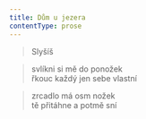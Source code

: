 ```yaml
---
title: Dům u jezera
contentType: prose
---
```


> Slyšíš

  

> svlíkni si mě do ponožek  
> řkouc každý jen sebe vlastní

  

> zrcadlo má osm nožek  
> tě přitáhne a potmě sní
